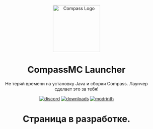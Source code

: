 <p align="center"><img src="https://i.imgur.com/t8BQM7U.png" width="150px" height="150px" alt="Compass Logo"></p>

<h1 align="center">CompassMC Launcher</h1>

<p align="center">Не теряй времени на установку Java и сборки Compass. Лаунчер сделает это за тебя!</p>

[<p align="center"><img src="https://wsrv.nl/?url=https%3A%2F%2Fcdn.jsdelivr.net%2Fnpm%2F%40intergrav%2Fdevins-badges%403%2Fassets%2Fcozy-minimal%2Fsocial%2Fdiscord-plural_vector.svg&n=-1" alt="discord">](https://discord.gg/GU2UMhwZ) [<img src="https://wsrv.nl/?url=https%3A%2F%2Fcdn.jsdelivr.net%2Fnpm%2F%40intergrav%2Fdevins-badges%403%2Fassets%2Fcozy-minimal%2Fsocial%2Fyoutube-plural_vector.svg&n=-1" alt="downloads">](https://github.com/notnq2gre/CompassLauncher/releases) [<img src="https://wsrv.nl/?url=https%3A%2F%2Fcdn.jsdelivr.net%2Fnpm%2F%40intergrav%2Fdevins-badges%403%2Fassets%2Fcozy-minimal%2Favailable%2Fmodrinth_vector.svg&n=-1" alt="modrinth">](https://modrinth.com/)</p>

<h1 align="center">Страница в разработке.</h1>
